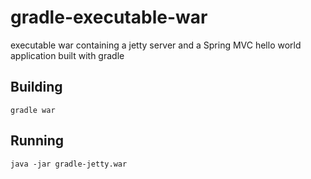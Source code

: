 gradle-executable-war
=====================

executable war containing a jetty server and a Spring MVC hello world application built with gradle

Building
--------

    gradle war


Running
-------

    java -jar gradle-jetty.war
